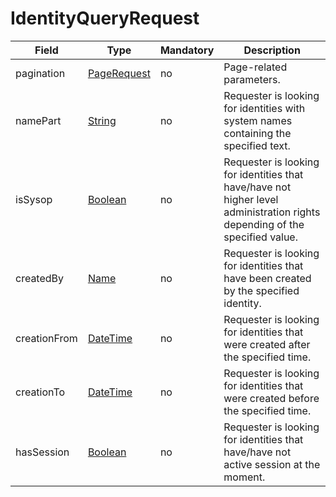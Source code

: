 # IdentityQueryRequest

Field | Type | Mandatory | Description
--- | --- | --- | ---
pagination | [PageRequest](../data-models/page-request.md) | no | Page-related parameters.
namePart | [String](../primitives.md#string) | no | Requester is looking for identities with system names containing the specified text.
isSysop | [Boolean](../primitives.md#boolean) | no | Requester is looking for identities that have/have not higher level administration rights depending of the specified value.
createdBy | [Name](../primitives.md#name) | no | Requester is looking for identities that have been created by the specified identity.
creationFrom | [DateTime](../primitives.md#datetime) | no | Requester is looking for identities that were created after the specified time.
creationTo | [DateTime](../primitives.md#datetime) | no | Requester is looking for identities that were created before the specified time.
hasSession | [Boolean](../primitives.md#boolean) | no | Requester is looking for identities that have/have not active session at the moment.

